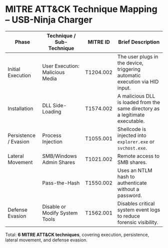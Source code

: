 # MITRE ATT&CK Technique Mapping – USB-Ninja Charger

| Phase                   | Technique / Sub-Technique           | MITRE ID       | Brief Description                                                                |
|------------------------|--------------------------------------|----------------|----------------------------------------------------------------------------------|
| Initial Execution       | User Execution: Malicious Media     | T1204.002      | The user plugs in the device, triggering automatic execution via HID input.     |
| Installation            | DLL Side-Loading                    | T1574.002      | A malicious DLL is loaded from the same directory as a legitimate executable.   |
| Persistence / Evasion   | Process Injection                   | T1055.001      | Shellcode is injected into `explorer.exe` or `svchost.exe`.                     |
| Lateral Movement        | SMB/Windows Admin Shares            | T1021.002      | Remote access to SMB shares.                                                    |
|                         | Pass-the-Hash                       | T1550.002      | Uses an NTLM hash to authenticate without a password.                           |
| Defense Evasion         | Disable or Modify System Tools      | T1562.001      | Disables critical system event logs to reduce forensic visibility.              |

Total: **6 MITRE ATT&CK techniques**, covering execution, persistence, lateral movement, and defense evasion.
